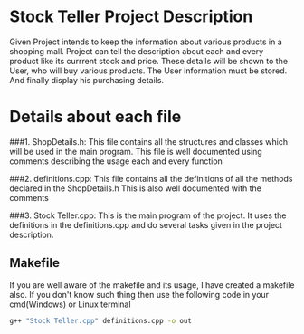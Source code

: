 # Stock Teller Project Description

Given Project intends to keep the information about various products in a shopping mall. Project can tell the description about each
and every product like its currrent stock and price. These details will be shown to the User, who will buy various products. The User
information must be stored. And finally display his purchasing details.

# Details about each file
###1. ShopDetails.h: 
  This file contains all the structures and classes which will be used in the main program.
  This file is well documented using comments describing the usage each and every function

###2. definitions.cpp: 
  This file contains all the definitions of all the methods declared in the ShopDetails.h
  This is also well documented with the comments
  
###3. Stock Teller.cpp: 
  This is the main program of the project. It uses the definitions in the definitions.cpp and do several tasks given in the project description.
  
## Makefile
  If you are well aware of the makefile and its usage, I have created a makefile also.
  If you don't know such thing then use the following code in your cmd(Windows) or Linux terminal
  ```bash
  g++ "Stock Teller.cpp" definitions.cpp -o out
  ```

